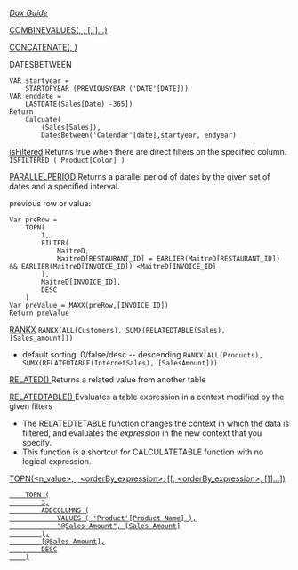 *[Dax Guide](https://dax.guide/)*

[COMBINEVALUES(<delimiter>, <expression>, <expression>[, <expression>]…)](https://docs.microsoft.com/en-us/dax/combinevalues-function-dax)


[CONCATENATE(<text1>, <text2>)](https://docs.microsoft.com/en-us/dax/concatenate-function-dax)


DATESBETWEEN
```Sales PYTD =
VAR startyear = 
    STARTOFYEAR (PREVIOUSYEAR ('DATE'[DATE]))
VAR enddate =
    LASTDATE(Sales[Date) -365])
Return
    Calcuate(
        (Sales[Sales]),
        DatesBetween('Calendar'[date],startyear, endyear)

```

[isFiltered](https://dax.guide/isfiltered/)
Returns true when there are direct filters on the specified column.
```ISFILTERED ( Product[Color] )```

[PARALLELPERIOD](https://dax.guide/parallelperiod/)
Returns a parallel period of dates by the given set of dates and a specified interval.

previous row or value:
```rowNum = 
Var preRow =
    TOPN(
        1,
        FILTER(
            MaitreD,
            MaitreD[RESTAURANT_ID] = EARLIER(MaitreD[RESTAURANT_ID]) && EARLIER(MaitreD[INVOICE_ID]) <MaitreD[INVOICE_ID]
        ),
        MaitreD[INVOICE_ID],
        DESC
    )
Var preValue = MAXX(preRow,[INVOICE_ID])
Return preValue
```

[RANKX](https://dax.guide/rankx/)
```RANKX(ALL(Customers), SUMX(RELATEDTABLE(Sales), [Sales_amount]))```
- default sorting: 0/false/desc -- descending
```RANKX(ALL(Products), SUMX(RELATEDTABLE(InternetSales), [SalesAmount]))```

[RELATED(<column>)  ](https://docs.microsoft.com/en-us/dax/related-function-dax)
Returns a related value from another table

[RELATEDTABLE(<tableName>)  ](https://docs.microsoft.com/en-us/dax/relatedtable-function-dax)
Evaluates a table expression in a context modified by the given filters
- The RELATEDTETABLE function changes the context in which the data is filtered, and evaluates the *expression* in the new context that you specify.
- This function is a shortcut for CALCULATETABLE function with no logical expression.


[TOPN(<n_value>, <table>, <orderBy_expression>, [<order>[, <orderBy_expression>, [<order>]]…]) ](https://docs.microsoft.com/en-us/dax/topn-function-dax)
```EVALUATE
    TOPN (
        3,
        ADDCOLUMNS (
            VALUES ( 'Product'[Product Name] ),
            "@Sales Amount", [Sales Amount]
        ),
        [@Sales Amount],
        DESC
    )
```

